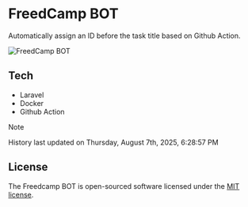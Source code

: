 # FreedCamp BOT

Automatically assign an ID before the task title based on Github Action.

![FreedCamp BOT](https://repository-images.githubusercontent.com/737932867/7d34798b-2680-471c-b089-a78a718d3d6a)

## Tech

- Laravel
- Docker
- Github Action

> [!NOTE]  
> History last updated on Thursday, August 7th, 2025, 6:28:57 PM

## License

The Freedcamp BOT is open-sourced software licensed under the [MIT license](https://opensource.org/licenses/MIT).
